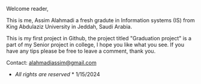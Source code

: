 Welcome reader,

This is me, Assim Alahmadi a fresh gradute in Information systems (IS) from King Abdulaziz University in Jeddah, Saudi Arabia.

This is my first project in Github, the project titled "Graduation project" is a part of my Senior project in college, I hope you like what you see.
If you have any tips please be free to leave a comment, thank you.

Contact: alahmadiassim@gmail.com

* *All rights are reserved* *
1/15/2024
